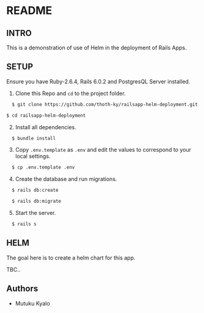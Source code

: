 # README

## INTRO

This is a demonstration of use of Helm in the deployment of Rails Apps.

## SETUP

Ensure you have Ruby-2.6.4,  Rails 6.0.2 and PostgresQL Server installed.

  01. Clone this Repo and `cd` to the project folder.

  ```bash
    $ git clone https://github.com/thoth-ky/railsapp-helm-deployment.git
  ```

  ```bash
  $ cd railsapp-helm-deployment
  ```

  2. Install all dependencies.

  ```bash
    $ bundle install
  ```

  3. Copy `.env.template` as `.env` and edit the values to correspond to your local settings.

  ```bash
    $ cp .env.template .env
  ```

  4. Create the database and run migrations.

  ```bash
    $ rails db:create
  ```

  ```bash
    $ rails db:migrate
  ```

  5. Start the server.

  ```bash
    $ rails s
  ```

## HELM

The goal here is to create a helm chart for this app.

TBC..

## Authors

- Mutuku Kyalo
